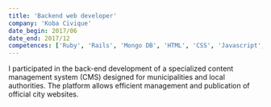 ```yaml
---
title: 'Backend web developer'
company: 'Koba Civique'
date_begin: 2017/06
date_end: 2017/12
competences: ['Ruby', 'Rails', 'Mongo DB', 'HTML', 'CSS', 'Javascript', 'web development', 'Object-Oriented Programming (OOP)']
---
```

I participated in the back-end development of a specialized content management system (CMS) designed for municipalities and local authorities. The platform allows efficient management and publication of official city websites.